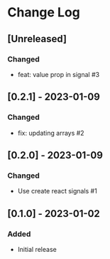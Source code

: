 # Change Log

## [Unreleased]
### Changed
- feat: value prop in signal #3

## [0.2.1] - 2023-01-09
### Changed
- fix: updating arrays #2

## [0.2.0] - 2023-01-09
### Changed
- Use create react signals #1

## [0.1.0] - 2023-01-02
### Added
- Initial release
